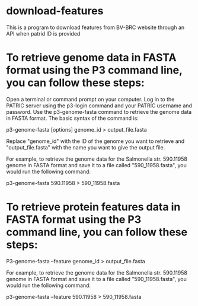 # download-features
This is a program to download features from BV-BRC website through an API when patrid ID is provided

# To retrieve genome data in FASTA format using the P3 command line, you can follow these steps:

Open a terminal or command prompt on your computer.
Log in to the PATRIC server using the p3-login command and your PATRIC username and password.
Use the p3-genome-fasta command to retrieve the genome data in FASTA format. The basic syntax of the command is:

p3-genome-fasta [options] genome_id > output_file.fasta



Replace "genome_id" with the ID of the genome you want to retrieve and "output_file.fasta" with the name you want to give the output file.

For example, to retrieve the genome data for the Salmonella str. 590.11958 genome in FASTA format and save it to a file called "590_11958.fasta", you would run the following command:

p3-genome-fasta 590.11958 > 590_11958.fasta


# To retrieve protein features data in FASTA format using the P3 command line, you can follow these steps:


P3-genome-fasta –feature genome_id > output_file.fasta


For example, to retrieve the genome data for the Salmonella str. 590.11958 genome in FASTA format and save it to a file called "590_11958.fasta", you would run the following command:

p3-genome-fasta –feature 590.11958 > 590_11958.fasta



